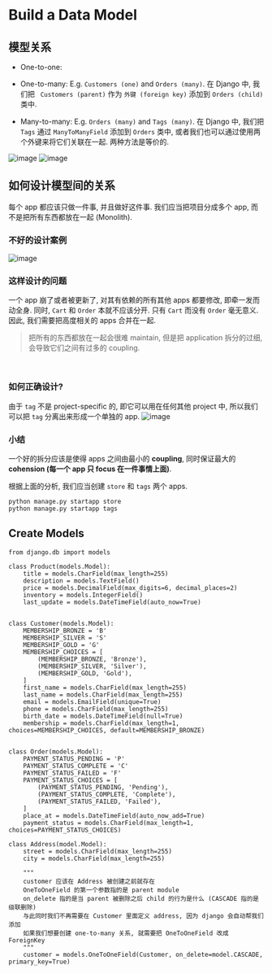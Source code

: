 # Build a Data Model
## 模型关系
- One-to-one: 

- One-to-many: 
E.g. ```Customers (one)``` and ```Orders (many)```. 在 Django 中, 我们把 ``` Customers (parent)``` 作为 ```外键 (foreign key)``` 添加到 ```Orders (child)``` 类中. 

- Many-to-many: 
E.g. ```Orders (many)``` and ```Tags (many)```. 在 Django 中, 我们把 ```Tags``` 通过 ```ManyToManyField``` 添加到 ```Orders``` 类中, 或者我们也可以通过使用两个外键来将它们关联在一起. 两种方法是等价的.

![image](https://user-images.githubusercontent.com/70382342/159122531-bb48e104-2726-41ee-a3a7-f3b2cb674ab2.png)
![image](https://user-images.githubusercontent.com/70382342/159122572-ce48d8cd-38dd-4a2d-9dbb-f51dbcc86748.png)


## 如何设计模型间的关系
每个 app 都应该只做一件事, 并且做好这件事. 我们应当把项目分成多个 app, 而不是把所有东西都放在一起 (Monolith).

### 不好的设计案例

![image](https://user-images.githubusercontent.com/70382342/159122743-1789612c-349e-4ba1-b222-9edc4a22edf0.png)

### 这样设计的问题
一个 app 崩了或者被更新了, 对其有依赖的所有其他 apps 都要修改, 即牵一发而动全身. 同时, ```Cart``` 和 ```Order``` 本就不应该分开. 只有 ```Cart``` 而没有 ```Order``` 毫无意义. 因此, 我们需要把高度相关的 apps 合并在一起.

> 把所有的东西都放在一起会很难 maintain, 但是把 application 拆分的过细, 会导致它们之间有过多的 coupling.

<br>

### 如何正确设计?

由于 ```tag``` 不是 project-specific 的, 即它可以用在任何其他 project 中, 所以我们可以把 ```tag``` 分离出来形成一个单独的 app.
![image](https://user-images.githubusercontent.com/70382342/159122898-71fbd50f-36cd-42ee-a6b0-c3885fca2dde.png)


### 小结
一个好的拆分应该是使得 apps 之间由最小的 **coupling**, 同时保证最大的 **cohension (每一个 app 只 focus 在一件事情上面)**.

根据上面的分析, 我们应当创建 ```store``` 和 ```tags``` 两个 apps.
```python3
python manage.py startapp store
python manage.py startapp tags
```


## Create Models
```python3
from django.db import models

class Product(models.Model):
    title = models.CharField(max_length=255)
    description = models.TextField()
    price = models.DecimalField(max_digits=6, decimal_places=2)
    inventory = models.IntegerField()
    last_update = models.DateTimeField(auto_now=True)


class Customer(models.Model):
    MEMBERSHIP_BRONZE = 'B'
    MEMBERSHIP_SILVER = 'S'
    MEMBERSHIP_GOLD = 'G'
    MEMBERSHIP_CHOICES = [
        (MEMBERSHIP_BRONZE, 'Bronze'),
        (MEMBERSHIP_SILVER, 'Silver'),
        (MEMBERSHIP_GOLD, 'Gold'),
    ]
    first_name = models.CharField(max_length=255)
    last_name = models.CharField(max_length=255)
    email = models.EmailField(unique=True)
    phone = models.CharField(max_length=255)
    birth_date = models.DateTimeField(null=True)
    membership = models.CharField(max_length=1, choices=MEMBERSHIP_CHOICES, default=MEMBERSHIP_BRONZE)


class Order(models.Model):
    PAYMENT_STATUS_PENDING = 'P'
    PAYMENT_STATUS_COMPLETE = 'C'
    PAYMENT_STATUS_FAILED = 'F'
    PAYMENT_STATUS_CHOICES = [
        (PAYMENT_STATUS_PENDING, 'Pending'),
        (PAYMENT_STATUS_COMPLETE, 'Complete'),
        (PAYMENT_STATUS_FAILED, 'Failed'),
    ]
    place_at = models.DateTimeField(auto_now_add=True)
    payment_status = models.CharField(max_length=1, choices=PAYMENT_STATUS_CHOICES)
    
class Address(model.Model):
    street = models.CharField(max_length=255)
    city = models.CharField(max_length=255)
    
    """
    customer 应该在 Address 被创建之前就存在
    OneToOneField 的第一个参数指的是 parent module
    on_delete 指的是当 parent 被删除之后 child 的行为是什么 (CASCADE 指的是级联删除)
    与此同时我们不再需要在 Customer 里面定义 address, 因为 django 会自动帮我们添加
    如果我们想要创建 one-to-many 关系, 就需要把 OneToOneField 改成 ForeignKey
    """
    customer = models.OneToOneField(Customer, on_delete=model.CASCADE, primary_key=True)
```


